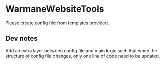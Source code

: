 # WarmaneWebsiteTools

Please create config file from templates provided.

## Dev notes

Add an extra layer between config file and main logic such that when the structure of config file changes, only one line of code need to be updated.